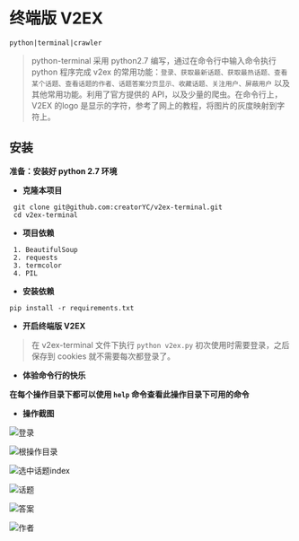 # 终端版 V2EX

`python|terminal|crawler`

> python-terminal 采用 python2.7 编写，通过在命令行中输入命令执行 python 程序完成 v2ex 的常用功能：`登录、获取最新话题、获取最热话题、查看某个话题、查看话题的作者、话题答案分页显示、收藏话题、关注用户、屏蔽用户` 以及其他常用功能。利用了官方提供的 API，以及少量的爬虫。在命令行上， V2EX 的logo 是显示的字符，参考了网上的教程，将图片的灰度映射到字符上。

## 安装
**准备：安装好 python 2.7 环境**

- **克隆本项目**

```
 git clone git@github.com:creatorYC/v2ex-terminal.git
 cd v2ex-terminal
```

- **项目依赖**

```
 1. BeautifulSoup
 2. requests
 3. termcolor
 4. PIL
```

- **安装依赖**

```
pip install -r requirements.txt
```

- **开启终端版 V2EX**

>在 v2ex-terminal 文件下执行 `python v2ex.py`
初次使用时需要登录，之后保存到 cookies 就不需要每次都登录了。

- **体验命令行的快乐**

**在每个操作目录下都可以使用 `help` 命令查看此操作目录下可用的命令**

- **操作截图**

![登录](https://github.com/creatorYC/v2ex-terminal/blob/master/images/start.PNG)

![根操作目录](https://github.com/creatorYC/v2ex-terminal/blob/master/images/TL.PNG)

![选中话题index](https://github.com/creatorYC/v2ex-terminal/blob/master/images/TL-idx.PNG)

![话题](https://github.com/creatorYC/v2ex-terminal/blob/master/images/topic.PNG)

![答案](https://github.com/creatorYC/v2ex-terminal/blob/master/images/answer.PNG)

![作者](https://github.com/creatorYC/v2ex-terminal/blob/master/images/author.PNG)


